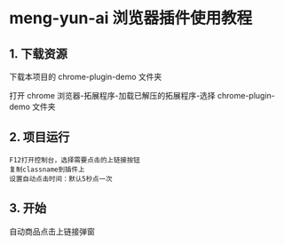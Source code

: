 # meng-yun-ai 浏览器插件使用教程

## 1. 下载资源

下载本项目的 chrome-plugin-demo 文件夹

打开 chrome 浏览器-拓展程序-加载已解压的拓展程序-选择 chrome-plugin-demo 文件夹

## 2. 项目运行

```
F12打开控制台，选择需要点击的上链接按钮
复制classname到插件上
设置自动点击时间：默认5秒点一次
```

## 3. 开始

自动商品点击上链接弹窗
